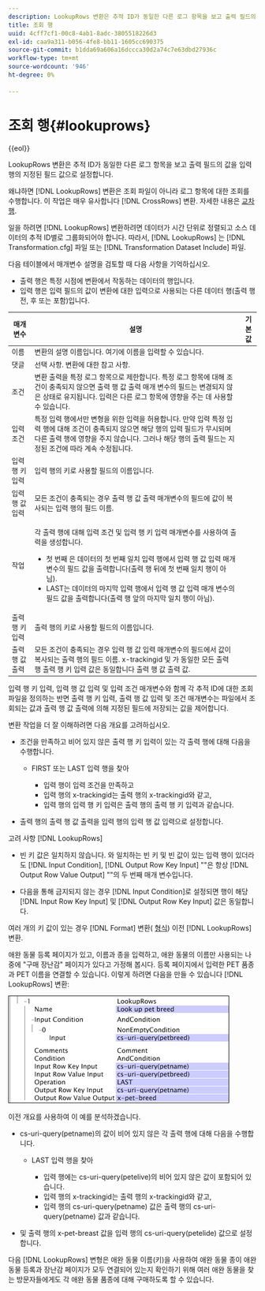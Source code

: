 ```yaml
---
description: LookupRows 변환은 추적 ID가 동일한 다른 로그 항목을 보고 출력 필드의 값을 입력 행의 지정된 필드 값으로 설정합니다.
title: 조회 행
uuid: 4cff7cf1-00c8-4ab1-8adc-3805518226d3
exl-id: caa9a311-b056-4fe8-bb11-1605cc690375
source-git-commit: b1dda69a606a16dccca30d2a74c7e63dbd27936c
workflow-type: tm+mt
source-wordcount: '946'
ht-degree: 0%

---
```


# 조회 행{#lookuprows}

{{eol}}

LookupRows 변환은 추적 ID가 동일한 다른 로그 항목을 보고 출력 필드의 값을 입력 행의 지정된 필드 값으로 설정합니다.

왜냐하면 [!DNL LookupRows] 변환은 조회 파일이 아니라 로그 항목에 대한 조회를 수행합니다. 이 작업은 매우 유사합니다 [!DNL CrossRows] 변환. 자세한 내용은 [교차 행](../../../../../home/c-dataset-const-proc/c-data-trans/c-transf-types/c-standard-transf/c-crossrows.md#concept-fcace08804f54db397ed631cc13ff4f2).

일을 하려면 [!DNL LookupRows] 변환하려면 데이터가 시간 단위로 정렬되고 소스 데이터의 추적 ID별로 그룹화되어야 합니다. 따라서, [!DNL LookupRows] 는 [!DNL Transformation.cfg] 파일 또는 [!DNL Transformation Dataset Include] 파일.

다음 테이블에서 매개변수 설명을 검토할 때 다음 사항을 기억하십시오.

* 출력 행은 특정 시점에 변환에서 작동하는 데이터의 행입니다.
* 입력 행은 입력 필드의 값이 변환에 대한 입력으로 사용되는 다른 데이터 행(출력 행 전, 후 또는 포함)입니다.

<table id="table_AB68A89ECD5C45F39B8433F994BBD7D8"> 
 <thead> 
  <tr> 
   <th colname="col1" class="entry"> 매개 변수 </th> 
   <th colname="col2" class="entry"> 설명 </th> 
   <th colname="col3" class="entry"> 기본값 </th> 
  </tr> 
 </thead>
 <tbody> 
  <tr> 
   <td colname="col1"> 이름 </td> 
   <td colname="col2"> 변환의 설명 이름입니다. 여기에 이름을 입력할 수 있습니다. </td> 
   <td colname="col3"> </td> 
  </tr> 
  <tr> 
   <td colname="col1"> 댓글 </td> 
   <td colname="col2"> 선택 사항. 변환에 대한 참고 사항. </td> 
   <td colname="col3"> </td> 
  </tr> 
  <tr> 
   <td colname="col1"> 조건 </td> 
   <td colname="col2"> 변환 출력을 특정 로그 항목으로 제한합니다. 특정 로그 항목에 대해 조건이 충족되지 않으면 출력 행 값 출력 매개 변수의 필드는 변경되지 않은 상태로 유지됩니다. 입력은 다른 로그 항목에 영향을 주는 데 사용할 수 있습니다. </td> 
   <td colname="col3"> </td> 
  </tr> 
  <tr> 
   <td colname="col1"> 입력 조건 </td> 
   <td colname="col2">특정 입력 행에서만 변형을 위한 입력을 허용합니다. 만약 <span class="wintitle"> 입력</span> 특정 입력 행에 대해 조건이 충족되지 않으면 해당 행의 입력 필드가 무시되며 다른 출력 행에 영향을 주지 않습니다. 그러나 해당 행의 출력 필드는 지정된 조건에 따라 계속 수정됩니다. </td> 
   <td colname="col3"> </td> 
  </tr> 
  <tr> 
   <td colname="col1"> 입력 행 키 입력 </td> 
   <td colname="col2"> 입력 행의 키로 사용할 필드의 이름입니다. </td> 
   <td colname="col3"> </td> 
  </tr> 
  <tr> 
   <td colname="col1"> 입력 행 값 입력 </td> 
   <td colname="col2"> 모든 조건이 충족되는 경우 출력 행 값 출력 매개변수의 필드에 값이 복사되는 입력 행의 필드 이름. </td> 
   <td colname="col3"> </td> 
  </tr> 
  <tr> 
   <td colname="col1"> 작업 </td> 
   <td colname="col2"> <p>각 출력 행에 대해 <span class="wintitle"> 입력</span> 조건 및 입력 행 키 입력 매개변수를 사용하여 출력을 생성합니다. 
     <ul id="ul_16FB152CB558497794DDED72A2F05CDD"> 
      <li id="li_22DA9F814E4E42D0B21E90B63A2A7A0E"> 첫 번째 은 데이터의 첫 번째 일치 입력 행에서 입력 행 값 입력 매개 변수의 필드 값을 출력합니다(출력 행 뒤에 첫 번째 일치 행이 아님). </li> 
      <li id="li_45E00C3DE0494A1CB5C09B942088F161"> LAST는 데이터의 마지막 입력 행에서 입력 행 값 입력 매개 변수의 필드 값을 출력합니다(출력 행 앞의 마지막 일치 행이 아님). </li> 
     </ul> </p> </td> 
   <td colname="col3"> </td> 
  </tr> 
  <tr> 
   <td colname="col1"> 출력 행 키 입력 </td> 
   <td colname="col2"> 출력 행의 키로 사용할 필드의 이름입니다. </td> 
   <td colname="col3"> </td> 
  </tr> 
  <tr> 
   <td colname="col1"> 출력 행 값 출력 </td> 
   <td colname="col2">모든 조건이 충족되는 경우 입력 행 값 입력 매개변수의 필드에서 값이 복사되는 출력 행의 필드 이름. x-trackingid 및 가 동일한 모든 출력 행 <span class="wintitle"> 출력 행 키 입력 </span>값은 동일합니다 <span class="wintitle"> 출력 행 값 출력</span> 값. </td> 
   <td colname="col3"> </td> 
  </tr> 
 </tbody> 
</table>

입력 행 키 입력, 입력 행 값 입력 및 입력 조건 매개변수와 함께 각 추적 ID에 대한 조회 파일을 정의하는 반면 출력 행 키 입력, 출력 행 값 입력 및 조건 매개변수는 파일에서 조회되는 값과 출력 행 값 출력에 의해 지정된 필드에 저장되는 값을 제어합니다.

변환 작업을 더 잘 이해하려면 다음 개요를 고려하십시오.

* 조건을 만족하고 비어 있지 않은 출력 행 키 입력이 있는 각 출력 행에 대해 다음을 수행합니다.

   * FIRST 또는 LAST 입력 행을 찾아

      * 입력 행이 입력 조건을 만족하고
      * 입력 행의 x-trackingid는 출력 행의 x-trackingid와 같고,
      * 입력 행의 입력 행 키 입력은 출력 행의 출력 행 키 입력과 같습니다.

* 출력 행의 출력 행 값 출력을 입력 행의 입력 행 값 입력으로 설정합니다.

고려 사항 [!DNL LookupRows]

* 빈 키 값은 일치하지 않습니다. 와 일치하는 빈 키 및 빈 값이 있는 입력 행이 있더라도 [!DNL Input Condition], [!DNL Output Row Key Input] &quot;&quot;은 항상 [!DNL Output Row Value Output] &quot;&quot;의 두 번째 매개 변수입니다.

* 다음을 통해 금지되지 않는 경우 [!DNL Input Condition]로 설정되면 행이 해당 [!DNL Input Row Key Input] 및 [!DNL Output Row Key Input] 값은 동일합니다.

여러 개의 키 값이 있는 경우 [!DNL Format] 변환( [형식](../../../../../home/c-dataset-const-proc/c-data-trans/c-transf-types/c-standard-transf/c-format.md#concept-3de04869181e4694ab072b092186684b)) 이전 [!DNL LookupRows] 변환.

애완 동물 등록 페이지가 있고, 이름과 종을 입력하고, 애완 동물의 이름만 사용되는 나중에 &quot;구매 장난감&quot; 페이지가 있다고 가정해 봅시다. 등록 페이지에서 입력한 PET 품종과 PET 이름을 연결할 수 있습니다. 이렇게 하려면 다음을 만들 수 있습니다 [!DNL LookupRows] 변환:

![](assets/cfg_TransformationType_LookupRows.png)

이전 개요를 사용하여 이 예를 분석하겠습니다.

* cs-uri-query(petname)의 값이 비어 있지 않은 각 출력 행에 대해 다음을 수행합니다.

   * LAST 입력 행을 찾아

      * 입력 행에는 cs-uri-query(petelive)의 비어 있지 않은 값이 포함되어 있습니다.
      * 입력 행의 x-trackingid는 출력 행의 x-trackingid와 같고,
      * 입력 행의 cs-uri-query(petname) 값은 출력 행의 cs-uri-query(petname) 값과 같습니다.

* 및 출력 행의 x-pet-breast 값을 입력 행의 cs-uri-query(petelide) 값으로 설정합니다.

다음 [!DNL LookupRows] 변형은 애완 동물 이름(키)을 사용하여 애완 동물 종이 애완 동물 등록과 장난감 페이지가 모두 연결되어 있는지 확인하기 위해 여러 애완 동물을 찾는 방문자들에게도 각 애완 동물 품종에 대해 구매하도록 할 수 있습니다.
